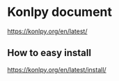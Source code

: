 # Konlpy document

https://konlpy.org/en/latest/

## How to easy install

https://konlpy.org/en/latest/install/
